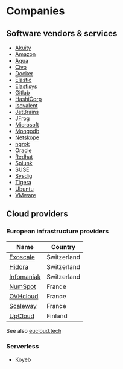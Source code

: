 # Companies

## Software vendors & services

* [Akuity](https://akuity.io/)
* [Amazon](amazon/amazon.md)
* [Aqua](aqua/aqua.md)
* [Civo](https://www.civo.com/)
* [Docker](docker/docker.md)
* [Elastic](elastic/elastic.md)
* [Elastisys](https://elastisys.com)
* [Gitlab](gitlab/gitlab.md)
* [HashiCorp](hashicorp/hashicorp.md)
* [Isovalent](https://isovalent.com/)
* [JetBrains](jetbrains/jetbrains.md)
* [JFrog](jfrog/jfrog.md)
* [Microsoft](microsoft/microsoft.md)
* [Mongodb](mongodb/mongodb.md)
* [Netskope](https://www.netskope.com/)
* [ngrok](ngrok/ngrok.md)
* [Oracle](oracle/oracle.md)
* [Redhat](redhat/redhat.md)
* [Splunk](https://www.splunk.com/)
* [SUSE](suse/suse.md)
* [Sysdig](sysdig/sysdig.md)
* [Tigera](tigera/tigera.md)
* [Ubuntu](ubuntu/ubuntu.md)
* [VMware](vmware/vmware.md)

## Cloud providers

### European infrastructure providers

Name                                      | Country
------------------------------------------|-------
[Exoscale](http://www.exoscale.com)       | Switzerland
[Hidora](https://hidora.io/)              | Switzerland
[Infomaniak](https://www.infomaniak.com/) | Switzerland
[NumSpot](https://numspot.com/)           | France
[OVHcloud](https://www.ovhcloud.com/fr/)  | France
[Scaleway](https://www.scaleway.com/)     | France
[UpCloud](https://upcloud.com/)           | Finland

See also [eucloud.tech](https://www.eucloud.tech/eu-providers/cloud)

### Serverless

* [Koyeb](https://www.koyeb.com/)
